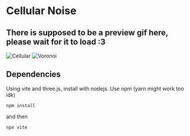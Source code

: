 # Cellular Noise

## There is supposed to be a preview gif here, please wait for it to load :3
![Cellular](https://drive.google.com/uc?id=1GikLhN0wBM1n6A21mlJvm5m8cOGMo2T_)
![Voronoi](https://drive.google.com/uc?id=1otSTCK64IqOu8FHkeHcvNQU7BdEnkN-R)

## Dependencies
Using vite and three.js, install with nodejs. Use npm (yarn might work too idk)

`npm install`

and then

`npx vite`
